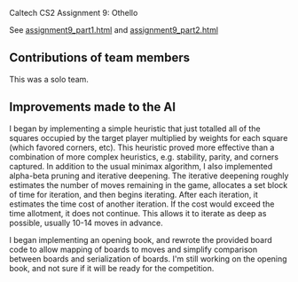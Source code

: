 Caltech CS2 Assignment 9: Othello

See [assignment9_part1.html](http://htmlpreview.github.io/?https://github.com/caltechcs2/othello/blob/master/assignment9_part1.html) and [assignment9_part2.html](http://htmlpreview.github.io/?https://github.com/caltechcs2/othello/blob/master/assignment9_part2.html)

## Contributions of team members

This was a solo team.

## Improvements made to the AI

I began by implementing a simple heuristic that just totalled all of the squares occupied by the target player multiplied by weights for each square (which favored corners, etc). This heuristic proved more effective than a combination of more complex heuristics, e.g. stability, parity, and corners captured. In addition to the usual minimax algorithm, I also implemented alpha-beta pruning and iterative deepening. The iterative deepening roughly estimates the number of moves remaining in the game, allocates a set block of time for iteration, and then begins iterating. After each iteration, it estimates the time cost of another iteration. If the cost would exceed the time allotment, it does not continue. This allows it to iterate as deep as possible, usually 10-14 moves in advance.

I began implementing an opening book, and rewrote the provided board code to allow mapping of boards to moves and simplify comparison between boards and serialization of boards. I'm still working on the opening book, and not sure if it will be ready for the competition.
